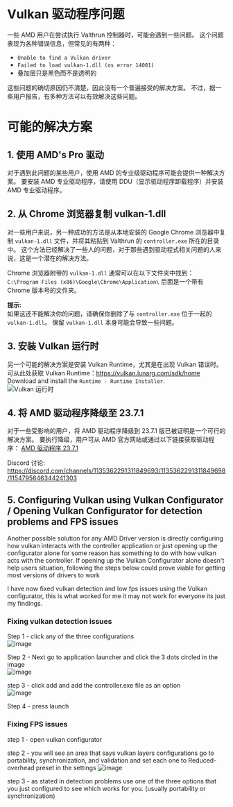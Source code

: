 # Vulkan 驱动程序问题
一些 AMD 用户在尝试执行 Valthrun 控制器时，可能会遇到一些问题。
这个问题表现为各种错误信息，但常见的有两种：
- `Unable to find a Vulkan driver`
- `Failed to load vulkan-1.dll (os error 14001)`
- 叠加层只是黑色而不是透明的

这些问题的确切原因仍不清楚，因此没有一个普遍接受的解决方案。 
不过，据一些用户报告，有多种方法可以有效解决这些问题。

# 可能的解决方案

## 1. **使用 AMD's Pro 驱动**
对于遇到此问题的某些用户，使用 AMD 的专业级驱动程序可能会提供一种解决方案。 
要安装 AMD 专业驱动程序，请使用 DDU（显示驱动程序卸载程序）并安装 AMD 专业驱动程序。

## 2. **从 Chrome 浏览器复制 vulkan-1.dll**
对一些用户来说，另一种成功的方法是从本地安装的 Google Chrome 浏览器中复制 `vulkan-1.dll` 文件，并将其粘贴到 Valthrun 的 `controller.exe` 所在的目录中。
这个方法已经解决了一些人的问题，对于那些遇到驱动程式相关问题的人来说，这是一个潜在的解决方法。

Chrome 浏览器附带的 `vulkan-1.dll` 通常可以在以下文件夹中找到：  
`C:\Program Files (x86)\Google\Chrome\Application\` 后面是一个带有 Chrome 版本号的文件夹。

**提示:**  
如果这还不能解决你的问题，请确保你删除了与 `controller.exe` 位于一起的 `vulkan-1.dll`。 
保留 `vulkan-1.dll` 本身可能会导致一些问题。

## 3. **安装 Vulkan 运行时**
另一个可能的解决方案是安装 Vulkan Runtime，尤其是在出现 Vulkan 错误时。
可从此处获取 Vulkan Runtime：https://vulkan.lunarg.com/sdk/home  
Download and install the `Runtime - Runtime Installer`.  
![Vulkan 运行时](_media/screenshot_vulkan_runtime.png)

## 4. **将 AMD 驱动程序降级至 23.7.1**
对于一些受影响的用户，将 AMD 驱动程序降级到 23.7.1 版已被证明是一个可行的解决方案。 
要执行降级，用户可从 AMD 官方网站或通过以下链接获取驱动程序：
[AMD 驱动程序 23.7.1]([https://www.amd.com/en/support/kb/release-notes/rn-rad-win-23-7-1])

Discord 讨论:  
https://discord.com/channels/1135362291311849693/1135362291311849698/1154795646344241303

## 5. **Configuring Vulkan using Vulkan Configurator / Opening Vulkan Configurator for detection problems and FPS issues**
Another possible solution for any AMD Driver version is directly configuring how vulkan interacts with the controller application or just opening up the configurator alone for some reason has something to do with how vulkan acts with the controller.
If opening up the Vulkan Configurator alone doesn't help users situation, following the steps below could prove viable for getting most versions of drivers to work

I have now fixed vulkan detection and low fps issues using the Vulkan configurator, this is what worked for me it may not work for everyone its just my findings. 

### Fixing vulkan detection issues
Step 1 - click any of the three configurations  
![image](https://github.com/Valthrun/Wiki/assets/60718218/8e5af2be-9d01-4df5-a5b2-7ab1eba4ecda)

Step 2 - Next go to application launcher and click the 3 dots circled in the image  
![image](https://github.com/Valthrun/Wiki/assets/60718218/99f63152-6820-4245-a7f4-f4343a834da2)

step 3 - click add and add the controller.exe file as an option  
![image](https://github.com/Valthrun/Wiki/assets/60718218/4a292d93-3566-418b-b9b7-6bea549c6a35)

Step 4 - press launch 

### Fixing FPS issues
step 1 - open vulkan configurator 

step 2 - you will see an area that says vulkan layers configurations go to portability, synchronization, and validation and set each one to Reduced-overhead preset in the settings 
![image](https://github.com/Valthrun/Valthrun/assets/60718218/76e5023f-874a-4376-9d8a-4dcfb69497cd)

step 3 - as stated in detection problems use one of the three options that you just configured to see which works for you. (usually portability or synchronization) 




